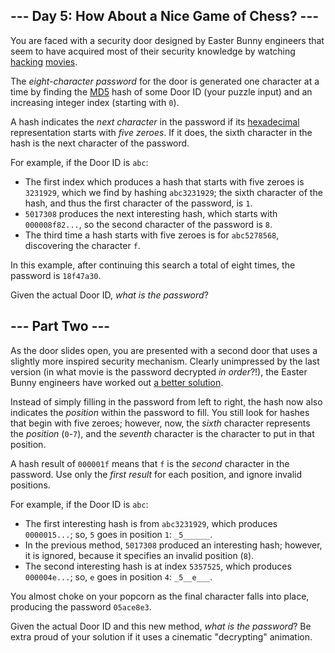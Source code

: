 <h2>--- Day 5: How About a Nice Game of Chess? ---</h2><p>You are faced with a security door designed by Easter Bunny engineers that seem to have acquired most of their security knowledge by watching <a href="https://en.wikipedia.org/wiki/Hackers_(film)">hacking</a> <a href="https://en.wikipedia.org/wiki/WarGames">movies</a>.</p>
<p>The <em>eight-character password</em> for the door is generated one character at a time by finding the <a href="https://en.wikipedia.org/wiki/MD5">MD5</a> hash of some Door ID (your puzzle input) and an increasing integer index (starting with <code>0</code>).</p>
<p>A hash indicates the <em>next character</em> in the password if its <a href="https://en.wikipedia.org/wiki/Hexadecimal">hexadecimal</a> representation starts with <em>five zeroes</em>. If it does, the sixth character in the hash is the next character of the password.</p>
<p>For example, if the Door ID is <code>abc</code>:</p>
<ul>
<li>The first index which produces a hash that starts with five zeroes is <code>3231929</code>, which we find by hashing <code>abc3231929</code>; the sixth character of the hash, and thus the first character of the password, is <code>1</code>.</li>
<li><code>5017308</code> produces the next interesting hash, which starts with <code>000008f82...</code>, so the second character of the password is <code>8</code>.</li>
<li>The third time a hash starts with five zeroes is for <code>abc5278568</code>, discovering the character <code>f</code>.</li>
</ul>
<p>In this example, after continuing this search a total of eight times, the password is <code>18f47a30</code>.</p>
<p>Given the actual Door ID, <em>what is the password</em>?</p>

<h2 id="part2">--- Part Two ---</h2><p>As the door slides open, you are presented with a second door that uses a slightly more <span title="This one says 'WOPR' in block letters.">inspired</span> security mechanism. Clearly unimpressed by the last version (in what movie is the password decrypted <em>in order</em>?!), the Easter Bunny engineers have worked out <a href="https://www.youtube.com/watch?v=NHWjlCaIrQo&amp;t=25">a better solution</a>.</p>
<p>Instead of simply filling in the password from left to right, the hash now also indicates the <em>position</em> within the password to fill. You still look for hashes that begin with five zeroes; however, now, the <em>sixth</em> character represents the <em>position</em> (<code>0</code>-<code>7</code>), and the <em>seventh</em> character is the character to put in that position.</p>
<p>A hash result of <code>000001f</code> means that <code>f</code> is the <em>second</em> character in the password. Use only the <em>first result</em> for each position, and ignore invalid positions.</p>
<p>For example, if the Door ID is <code>abc</code>:</p>
<ul>
<li>The first interesting hash is from <code>abc3231929</code>, which produces <code>0000015...</code>; so, <code>5</code> goes in position <code>1</code>: <code>_5______</code>.</li>
<li>In the previous method, <code>5017308</code> produced an interesting hash; however, it is ignored, because it specifies an invalid position (<code>8</code>).</li>
<li>The second interesting hash is at index <code>5357525</code>, which produces <code>000004e...</code>; so, <code>e</code> goes in position <code>4</code>: <code>_5__e___</code>.</li>
</ul>
<p>You almost choke on your popcorn as the final character falls into place, producing the password <code>05ace8e3</code>.</p>
<p>Given the actual Door ID and this new method, <em>what is the password</em>? Be extra proud of your solution if it uses a cinematic "decrypting" animation.</p>
